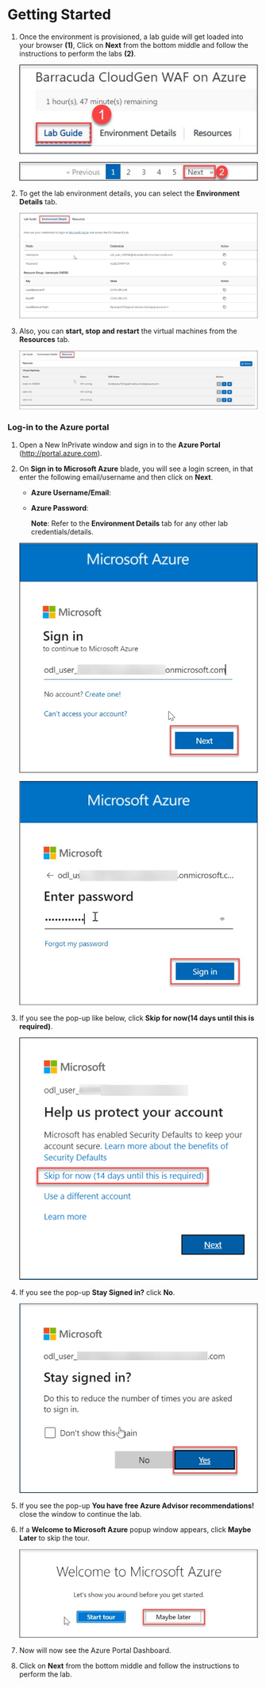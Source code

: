 # Getting Started

1. Once the environment is provisioned, a lab guide will get loaded into your browser **(1)**, Click on **Next** from the bottom middle and follow the instructions to perform the labs **(2)**.

    ![](../images/image-900.jpg)
    
    ![](../images/image-901.jpg)
    
1. To get the lab environment details, you can select the **Environment Details** tab.

    ![](../images/image-001.jpg)

1. Also, you can **start, stop and restart** the virtual machines from the **Resources** tab.

    ![](../images/image002.jpg)

### Log-in to the Azure portal

1. Open a New InPrivate window and sign in to the **Azure Portal** (<http://portal.azure.com>).

1. On **Sign in to Microsoft Azure** blade, you will see a login screen, in that enter the following email/username and then click on **Next**.  

   * **Azure Username/Email**:  <inject key="AzureAdUserEmail"></inject> 
   * **Azure Password**:  <inject key="AzureAdUserPassword"></inject>

        **Note**: Refer to the **Environment Details** tab for any other lab credentials/details.
        
    ![](../images/image-004.jpg)
  
    ![](../images/image-005.jpg)
  
1. If you see the pop-up like below, click **Skip for now(14 days until this is required)**.

    ![](../images/image004.png)

1. If you see the pop-up **Stay Signed in?** click **No**.

    ![](../images/image-006.jpg)

1. If you see the pop-up **You have free Azure Advisor recommendations!** close the window to continue the lab. 

1. If a **Welcome to Microsoft Azure** popup window appears, click **Maybe Later** to skip the tour.

    ![](../images/image-007.jpg)

1. Now will now see the Azure Portal Dashboard.

1. Click on **Next** from the bottom middle and follow the instructions to perform the lab.





